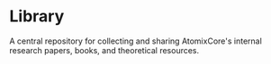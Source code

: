 # Library
A central repository for collecting and sharing AtomixCore's internal research papers, books, and theoretical resources.
